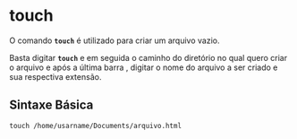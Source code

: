 # touch

O comando __`touch`__ é utilizado para criar um arquivo vazio.

Basta digitar __`touch`__ e em seguida o caminho do diretório no qual quero criar o arquivo e após a última barra , digitar o nome do arquivo a ser criado e sua respectiva extensão.

## Sintaxe Básica

```
touch /home/usarname/Documents/arquivo.html
```